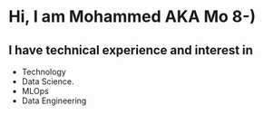 # Hi, I am Mohammed AKA Mo 8-)
## I have technical experience and interest in 
+ Technology
+ Data Science.
+ MLOps
+ Data Engineering
